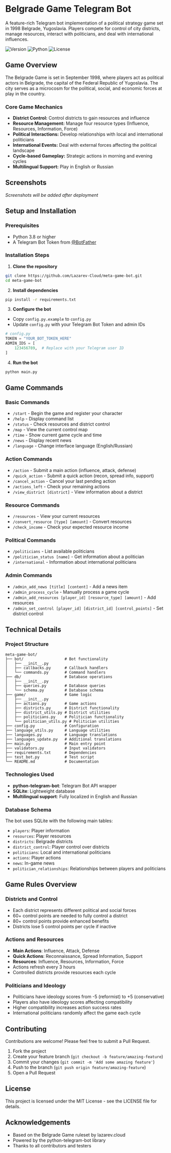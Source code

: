 # Belgrade Game Telegram Bot

A feature-rich Telegram bot implementation of a political strategy game set in 1998 Belgrade, Yugoslavia. Players compete for control of city districts, manage resources, interact with politicians, and deal with international influences.

![Version](https://img.shields.io/badge/version-1.0.0-blue)
![Python](https://img.shields.io/badge/python-3.8%2B-green)
![License](https://img.shields.io/badge/license-MIT-orange)

## Game Overview

The Belgrade Game is set in September 1998, where players act as political actors in Belgrade, the capital of the Federal Republic of Yugoslavia. The city serves as a microcosm for the political, social, and economic forces at play in the country.

### Core Game Mechanics

- **District Control:** Control districts to gain resources and influence
- **Resource Management:** Manage four resource types (Influence, Resources, Information, Force)
- **Political Interactions:** Develop relationships with local and international politicians
- **International Events:** Deal with external forces affecting the political landscape
- **Cycle-based Gameplay:** Strategic actions in morning and evening cycles
- **Multilingual Support:** Play in English or Russian

## Screenshots

*Screenshots will be added after deployment*

## Setup and Installation

### Prerequisites

- Python 3.8 or higher
- A Telegram Bot Token from [@BotFather](https://t.me/BotFather)

### Installation Steps

1. **Clone the repository**

```bash
git clone https://github.com/Lazarev-Cloud/meta-game-bot.git
cd meta-game-bot
```

2. **Install dependencies**

```bash
pip install -r requirements.txt
```

3. **Configure the bot**

- Copy `config.py.example` to `config.py`
- Update `config.py` with your Telegram Bot Token and admin IDs

```python
# config.py
TOKEN = "YOUR_BOT_TOKEN_HERE"
ADMIN_IDS = [
    123456789,  # Replace with your Telegram user ID
]
```

4. **Run the bot**

```bash
python main.py
```

## Game Commands

### Basic Commands

- `/start` - Begin the game and register your character
- `/help` - Display command list
- `/status` - Check resources and district control
- `/map` - View the current control map
- `/time` - Show current game cycle and time
- `/news` - Display recent news
- `/language` - Change interface language (English/Russian)

### Action Commands

- `/action` - Submit a main action (influence, attack, defense)
- `/quick_action` - Submit a quick action (recon, spread info, support)
- `/cancel_action` - Cancel your last pending action
- `/actions_left` - Check your remaining actions
- `/view_district [district]` - View information about a district

### Resource Commands

- `/resources` - View your current resources
- `/convert_resource [type] [amount]` - Convert resources
- `/check_income` - Check your expected resource income

### Political Commands

- `/politicians` - List available politicians
- `/politician_status [name]` - Get information about a politician
- `/international` - Information about international politicians

### Admin Commands

- `/admin_add_news [title] [content]` - Add a news item
- `/admin_process_cycle` - Manually process a game cycle
- `/admin_add_resources [player_id] [resource_type] [amount]` - Add resources
- `/admin_set_control [player_id] [district_id] [control_points]` - Set district control

## Technical Details

### Project Structure

```
meta-game-bot/
├── bot/                  # Bot functionality
│   ├── __init__.py
│   ├── callbacks.py      # Callback handlers
│   └── commands.py       # Command handlers
├── db/                   # Database operations
│   ├── __init__.py
│   ├── queries.py        # Database queries
│   └── schema.py         # Database schema
├── game/                 # Game logic
│   ├── __init__.py
│   ├── actions.py        # Game actions
│   ├── districts.py      # District functionality
│   ├── district_utils.py # District utilities
│   ├── politicians.py    # Politician functionality
│   └── politician_utils.py # Politician utilities
├── config.py             # Configuration
├── language_utils.py     # Language utilities
├── languages.py          # Language translations
├── languages_update.py   # Additional translations
├── main.py               # Main entry point
├── validators.py         # Input validators
├── requirements.txt      # Dependencies
├── test_bot.py           # Test script
└── README.md             # Documentation
```

### Technologies Used

- **python-telegram-bot**: Telegram Bot API wrapper
- **SQLite**: Lightweight database
- **Multilingual support**: Fully localized in English and Russian

### Database Schema

The bot uses SQLite with the following main tables:

- `players`: Player information
- `resources`: Player resources
- `districts`: Belgrade districts
- `district_control`: Player control over districts
- `politicians`: Local and international politicians
- `actions`: Player actions
- `news`: In-game news
- `politician_relationships`: Relationships between players and politicians

## Game Rules Overview

### Districts and Control

- Each district represents different political and social forces
- 60+ control points are needed to fully control a district
- 80+ control points provide enhanced benefits
- Districts lose 5 control points per cycle if inactive

### Actions and Resources

- **Main Actions**: Influence, Attack, Defense
- **Quick Actions**: Reconnaissance, Spread Information, Support
- **Resources**: Influence, Resources, Information, Force
- Actions refresh every 3 hours
- Controlled districts provide resources each cycle

### Politicians and Ideology

- Politicians have ideology scores from -5 (reformist) to +5 (conservative)
- Players also have ideology scores affecting compatibility
- Higher compatibility increases action success rates
- International politicians randomly affect the game each cycle

## Contributing

Contributions are welcome! Please feel free to submit a Pull Request.

1. Fork the project
2. Create your feature branch (`git checkout -b feature/amazing-feature`)
3. Commit your changes (`git commit -m 'Add some amazing feature'`)
4. Push to the branch (`git push origin feature/amazing-feature`)
5. Open a Pull Request

## License

This project is licensed under the MIT License - see the LICENSE file for details.

## Acknowledgements

- Based on the Belgrade Game ruleset by lazarev.cloud
- Powered by the python-telegram-bot library
- Thanks to all contributors and testers
